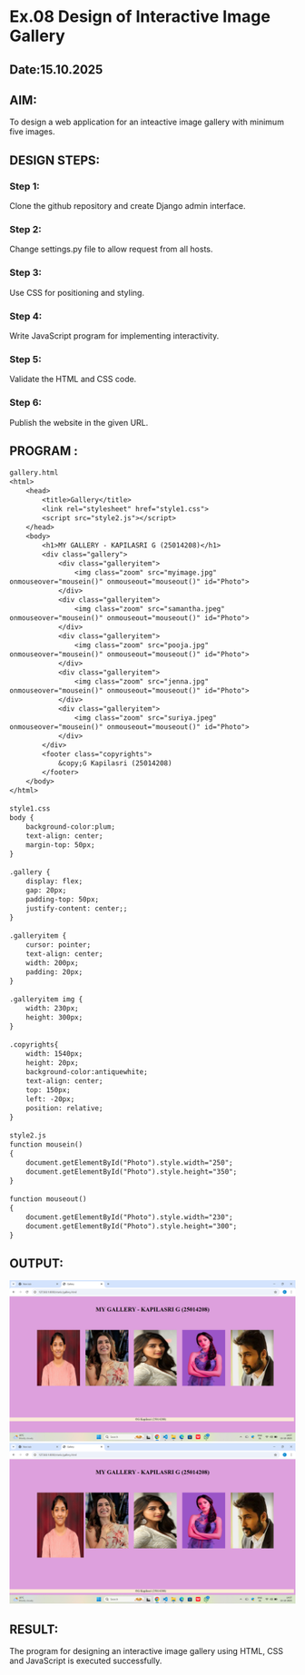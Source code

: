 # Ex.08 Design of Interactive Image Gallery
## Date:15.10.2025

## AIM:
To design a web application for an inteactive image gallery with minimum five images.

## DESIGN STEPS:

### Step 1:
Clone the github repository and create Django admin interface.

### Step 2:
Change settings.py file to allow request from all hosts.

### Step 3:
Use CSS for positioning and styling.

### Step 4:
Write JavaScript program for implementing interactivity.

### Step 5:
Validate the HTML and CSS code.

### Step 6:
Publish the website in the given URL.

## PROGRAM :

```
gallery.html
<html>
    <head>
        <title>Gallery</title>
        <link rel="stylesheet" href="style1.css">
        <script src="style2.js"></script>
    </head>
    <body>
        <h1>MY GALLERY - KAPILASRI G (25014208)</h1>
        <div class="gallery">
            <div class="galleryitem">
                <img class="zoom" src="myimage.jpg" onmouseover="mousein()" onmouseout="mouseout()" id="Photo">
            </div>
            <div class="galleryitem">
                <img class="zoom" src="samantha.jpeg" onmouseover="mousein()" onmouseout="mouseout()" id="Photo">
            </div>
            <div class="galleryitem">
                <img class="zoom" src="pooja.jpg" onmouseover="mousein()" onmouseout="mouseout()" id="Photo">
            </div>
            <div class="galleryitem">
                <img class="zoom" src="jenna.jpg" onmouseover="mousein()" onmouseout="mouseout()" id="Photo">
            </div>
            <div class="galleryitem">
                <img class="zoom" src="suriya.jpeg" onmouseover="mousein()" onmouseout="mouseout()" id="Photo">
            </div>
        </div>
        <footer class="copyrights">
            &copy;G Kapilasri (25014208)
        </footer>
    </body>
</html>

style1.css
body {
    background-color:plum;
    text-align: center;
    margin-top: 50px;
}

.gallery {
    display: flex;
    gap: 20px;
    padding-top: 50px;
    justify-content: center;;
}

.galleryitem {
    cursor: pointer;
    text-align: center;
    width: 200px;
    padding: 20px;
}

.galleryitem img {
    width: 230px;
    height: 300px;
}

.copyrights{
    width: 1540px;
    height: 20px;
    background-color:antiquewhite;
    text-align: center;
    top: 150px;
    left: -20px;
    position: relative;
}

style2.js
function mousein()
{
    document.getElementById("Photo").style.width="250";
    document.getElementById("Photo").style.height="350";
}

function mouseout()
{
    document.getElementById("Photo").style.width="230";
    document.getElementById("Photo").style.height="300";
}

```
## OUTPUT:
![alt text](gallery1.png)
![alt text](gallery2.png)



## RESULT:
The program for designing an interactive image gallery using HTML, CSS and JavaScript is executed successfully.
